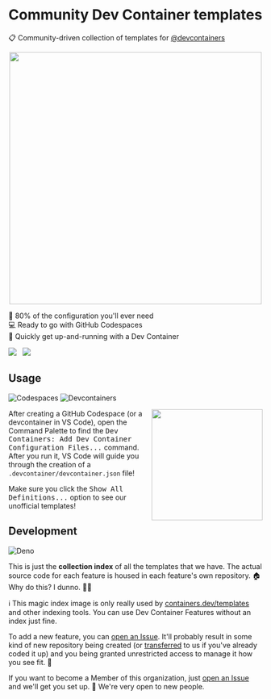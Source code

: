 # Community Dev Container templates

📋 Community-driven collection of templates for [@devcontainers]

<p align="center">
  <img width=500 src="https://i.imgur.com/Us84cLP.png">
</p>

🔧 80% of the configuration you'll ever need \
💻 Ready to go with GitHub Codespaces \
🚀 Quickly get up-and-running with a Dev Container

[![](https://img.shields.io/static/v1?style=for-the-badge&message=%F0%9F%93%8B+Add+a+template&color=0ABF53&label=)](https://github.com/devcontainers-community/templates/discussions/new?category=ideas) &nbsp;
[![](https://img.shields.io/static/v1?style=for-the-badge&message=%F0%9F%A4%9D+Join+the+org&color=222222&label=)](https://github.com/orgs/devcontainers-community/discussions/new?category=general)

<!-- prettier-ignore-start -->
<!-- START_TEMPLATE_LIST -->



<!-- END_TEMPLATE_LIST -->
<!-- prettier-ignore-end -->

## Usage

![Codespaces](https://img.shields.io/static/v1?style=for-the-badge&message=Codespaces&color=181717&logo=GitHub&logoColor=FFFFFF&label=)
![Devcontainers](https://img.shields.io/static/v1?style=for-the-badge&message=Devcontainers&color=2496ED&logo=Docker&logoColor=FFFFFF&label=)

<img align=right height=220 src="https://i.imgur.com/Op9cG3y.png">

After creating a GitHub Codespace (or a devcontainer in VS Code), open the
Command Palette to find the <kbd>Dev Containers: Add Dev Container Configuration
Files...</kbd> command. After you run it, VS Code will guide you through the
creation of a `.devcontainer/devcontainer.json` file!

Make sure you click the <kbd>Show All Definitions...</kbd> option to see our
unofficial templates!

## Development

![Deno](https://img.shields.io/static/v1?style=for-the-badge&message=Deno&color=000000&logo=Deno&logoColor=FFFFFF&label=)

This is just the **collection index** of all the templates that we have. The
actual source code for each feature is housed in each feature's own repository.
🏠 Why do this? I dunno. 🤷‍♂️

ℹ This magic index image is only really used by [containers.dev/templates] and
other indexing tools. You can use Dev Container Features without an index just
fine.

To add a new feature, you can [open an Issue]. It'll probably result in some
kind of new repository being created (or [transferred] to us if you've already
coded it up) and you being granted unrestricted access to manage it how you see
fit. 🤗

If you want to become a Member of this organization, just [open an Issue] and
we'll get you set up. 🎉 We're very open to new people.

<!-- prettier-ignore-start -->
[@devcontainers]: https://github.com/devcontainers
[containers.dev/templates]: https://containers.dev/templates
[open an issue]: https://github.com/devcontainers-community/templates/issues/new
[transferred]: https://docs.github.com/en/github/administering-a-repository/transferring-a-repository
<!-- prettier-ignore-end -->
